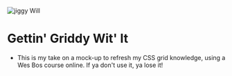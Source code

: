 ![jiggy Will](https://media.giphy.com/media/kLM9I1g8jsiAM/giphy.gif)
# Gettin' Griddy Wit' It
- This is my take on a  mock-up to refresh my CSS grid knowledge, using a Wes Bos course online. If ya don't use it, ya lose it!
